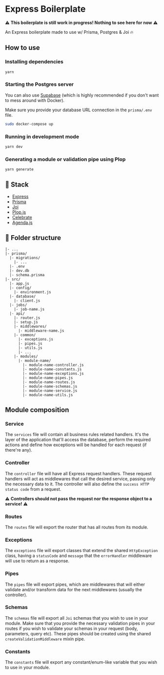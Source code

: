 # Express Boilerplate

⚠️ **This boilerplate is still work in progress! Nothing to see here for now** ⚠️ 

An Express boilerplate made to use w/ Prisma, Postgres & Joi 🔥

## How to use

### Installing dependencies

```sh
yarn
```

### Starting the Postgres server

You can also use [Supabase](https://supabase.io/) (which is highly recommended if you don't want to mess around with Docker).

Make sure you provide your database URL connection in the `prisma/.env` file.

```sh
sudo docker-compose up
```

### Running in development mode

```sh
yarn dev
```

### Generating a module or validation pipe using Plop

```sh
yarn generate
```

## 🧰 Stack

- [Express](https://expressjs.com/)
- [Prisma](https://www.prisma.io/)
- [Joi](https://joi.dev/)
- [Plop.js](https://plopjs.com/)
- [Celebrate](https://github.com/arb/celebrate)
- [Agenda.js](https://github.com/agenda/agenda)

## 🌳 Folder structure

```
|- ...
|- prisma/
  |- migrations/
    |- ...
  |- .env
  |- dev.db
  |- schema.prisma
|- src/
  |- app.js
  |- config/
    |- environment.js
  |- database/
    |- client.js
  |- jobs/
    |- job-name.js
  |- api/
    |- router.js
    |- setup.js
    |- middlewares/
      |- middleware-name.js
    |- common/
      |- exceptions.js
      |- pipes.js
      |- utils.js
      |- ...
    |- modules/
      |- module-name/
        |- module-name-controller.js
        |- module-name-constants.js
        |- module-name-exceptions.js
        |- module-name-pipes.js
        |- module-name-routes.js
        |- module-name-schemas.js
        |- module-name-service.js
        |- module-name-utils.js
```

## Module composition

### Service

The `services` file will contain all business rules related handlers. It's the layer of the application that'll access the database, perform the required actions and define how exceptions will be handled for each request (if there're any).

### Controller

The `controller` file will have all Express request handlers. These request handlers will act as middlewares that call the desired service, passing only the necessary data to it. The controller will also define the `success HTTP status code` from a request.

⚠️ **Controllers should not pass the request nor the response object to a service!** ⚠️ 

### Routes

The `routes` file will export the router that has all routes from its module.

### Exceptions

The `exceptions` file will export classes that extend the shared `HttpException` class, having a `statusCode` and `message` that the `errorHandler` middleware will use to return as a response.

### Pipes

The `pipes` file will export pipes, which are middlewares that will either validate and/or transform data for the next middlewares (usually the controller).

### Schemas

The `schemas` file will export all `Joi` schemas that you wish to use in your module. Make sure that you provide the necessary validation pipes in your routes if you wish to validate your schemas in your request (body, parameters, query etc). These pipes should be created using the shared `createValidationMiddleware` mixin pipe.

### Constants

The `constants` file will export any constant/enum-like variable that you wish to use in your module.

